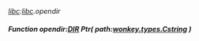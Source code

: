 _[libc](../../modules/libc/libc-module.md):[libc](../../modules/libc/libc-module.md).opendir_
##### Function opendir:[DIR](../../modules/libc/libc-dir.md) Ptr( path:[wonkey.types.Cstring](../../modules/wonkey/wonkey-types-cstring.md) )
